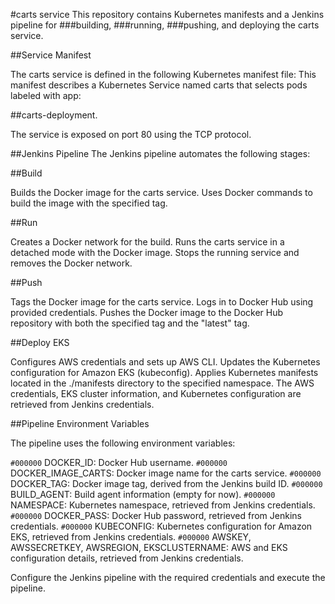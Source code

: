 #carts service
This repository contains Kubernetes manifests and a Jenkins pipeline for 
###building, 
###running, 
###pushing, 
and deploying the carts service.

##Service Manifest

The carts service is defined in the following Kubernetes manifest file:
This manifest describes a Kubernetes Service named carts that selects pods labeled with app: 

##carts-deployment. 

The service is exposed on port 80 using the TCP protocol.

##Jenkins Pipeline
The Jenkins pipeline automates the following stages:

##Build

Builds the Docker image for the carts service.
Uses Docker commands to build the image with the specified tag.

##Run

Creates a Docker network for the build.
Runs the carts service in a detached mode with the Docker image.
Stops the running service and removes the Docker network.

##Push

Tags the Docker image for the carts service.
Logs in to Docker Hub using provided credentials.
Pushes the Docker image to the Docker Hub repository with both the specified tag and the "latest" tag.

##Deploy EKS

Configures AWS credentials and sets up AWS CLI.
Updates the Kubernetes configuration for Amazon EKS (kubeconfig).
Applies Kubernetes manifests located in the ./manifests directory to the specified namespace.
The AWS credentials, EKS cluster information, and Kubernetes configuration are retrieved from Jenkins credentials.

##Pipeline Environment Variables

The pipeline uses the following environment variables:

`#000000` DOCKER_ID: Docker Hub username.
`#000000` DOCKER_IMAGE_CARTS: Docker image name for the carts service.
`#000000` DOCKER_TAG: Docker image tag, derived from the Jenkins build ID.
`#000000` BUILD_AGENT: Build agent information (empty for now).
`#000000` NAMESPACE: Kubernetes namespace, retrieved from Jenkins credentials.
`#000000` DOCKER_PASS: Docker Hub password, retrieved from Jenkins credentials.
`#000000` KUBECONFIG: Kubernetes configuration for Amazon EKS, retrieved from Jenkins credentials.
`#000000` AWSKEY, AWSSECRETKEY, AWSREGION, EKSCLUSTERNAME: AWS and EKS configuration details, retrieved from Jenkins credentials.

Configure the Jenkins pipeline with the required credentials and execute the pipeline.
